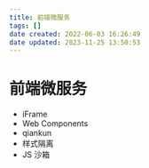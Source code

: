 ```yaml
---
title: 前端微服务
tags: []
date created: 2022-06-03 16:26:49
date updated: 2023-11-25 13:50:53
---
```


# 前端微服务

- iFrame
- Web Components
- qiankun
- 样式隔离
- JS 沙箱
